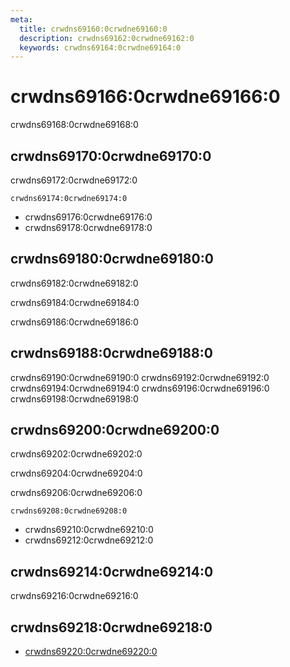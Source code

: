 ```yaml
---
meta:
  title: crwdns69160:0crwdne69160:0
  description: crwdns69162:0crwdne69162:0
  keywords: crwdns69164:0crwdne69164:0
---
```


# crwdns69166:0crwdne69166:0
crwdns69168:0crwdne69168:0

<entry-ad />

## crwdns69170:0crwdne69170:0
crwdns69172:0crwdne69172:0

`crwdns69174:0crwdne69174:0`
- crwdns69176:0crwdne69176:0
- crwdns69178:0crwdne69178:0


## crwdns69180:0crwdne69180:0
crwdns69182:0crwdne69182:0

  crwdns69184:0crwdne69184:0

  crwdns69186:0crwdne69186:0

## crwdns69188:0crwdne69188:0
crwdns69190:0crwdne69190:0
<alert type="success">crwdns69192:0crwdne69192:0</alert>
<alert type="info">crwdns69194:0crwdne69194:0</alert>
<alert type="warning">crwdns69196:0crwdne69196:0</alert>
<alert type="error">crwdns69198:0crwdne69198:0</alert>

## crwdns69200:0crwdne69200:0
crwdns69202:0crwdne69202:0

  crwdns69204:0crwdne69204:0

  crwdns69206:0crwdne69206:0

  `crwdns69208:0crwdne69208:0`
  - crwdns69210:0crwdne69210:0
  - crwdns69212:0crwdne69212:0

## crwdns69214:0crwdne69214:0
crwdns69216:0crwdne69216:0

## crwdns69218:0crwdne69218:0
  - [crwdns69220:0crwdne69220:0]()

<endmatter />
